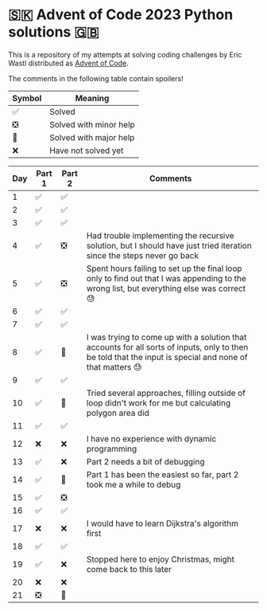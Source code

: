 # 🇸🇰 Advent of Code 2023 Python solutions 🇬🇧

This is a repository of my attempts at solving coding challenges by Eric Wastl distributed as [Advent of Code](https://adventofcode.com/).

The comments in the following table contain spoilers!

| Symbol | Meaning |
| ------ | ------- | 
|   ✅   | Solved  | 
|   ❎   | Solved with minor help| 
|   🔶   | Solved with major help|
|   ❌   | Have not solved yet | 

| Day | Part 1 | Part 2 | Comments |
| --- | ------ | ------ | -------- |
|  1  |   ✅   |   ✅   |          |
|  2  |   ✅   |   ✅   |          |
|  3  |   ✅   |   ✅   |          |
|  4  |   ✅   |   ❎   | Had trouble implementing the recursive solution, but I should have just tried iteration since the steps never go back |
|  5  |   ✅   |   ❎   | Spent hours failing to set up the final loop only to find out that I was appending to the wrong list, but everything else was correct 😓 |
|  6  |   ✅   |   ✅   |          |
|  7  |   ✅   |   ✅   |          |
|  8  |   ✅   |   🔶   | I was trying to come up with a solution that accounts for all sorts of inputs, only to then be told that the input is special and none of that matters 😓 |
|  9  |   ✅   |   ✅   |          |
|  10 |   ✅   |   🔶   | Tried several approaches, filling outside of loop didn't work for me but calculating polygon area did |
|  11 |   ✅   |   ✅   |          |
|  12 |   ❌   |   ❌   | I have no experience with dynamic programming |
|  13 |   ✅   |   ❌   | Part 2 needs a bit of debugging |
|  14 |   ✅   |   🔶   | Part 1 has been the easiest so far, part 2 took me a while to debug |
|  15 |   ✅   |   ❎   |          |
|  16 |   ✅   |   ✅   |          |
|  17 |   ❌   |   ❌   | I would have to learn Dijkstra's algorithm first |
|  18 |   ✅   |   ✅   |          |
|  19 |   ✅   |   ❌   | Stopped here to enjoy Christmas, might come back to this later |
|  20 |   ❌   |   ❌   |          |
|  21 |   ❎   |   🔶   |          |